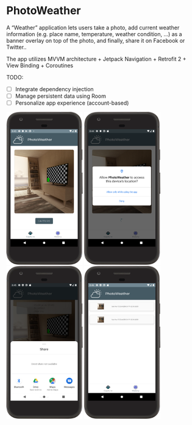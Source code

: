 # PhotoWeather
A “Weather” application lets users take a photo, add current weather information (e.g. place name, temperature, weather condition, …) as a banner overlay on top of the photo, and finally, share it on Facebook or Twitter..

The app utilizes MVVM architecture + Jetpack Navigation + Retrofit 2 + View Binding + Coroutines

TODO:
- [ ] Integrate dependency injection
- [ ] Manage persistent data using Room
- [ ] Personalize app experience (account-based)

<img src="/device-2021-03-13-204333.png" width="200dp" height="400dp"> <img src="/device-2021-03-13-204430.png" width="200dp" height="400dp"> <img src="/device-2021-03-13-204611.png" width="200dp" height="400dp"> <img src="/device-2021-03-13-204651.png" width="200dp" height="400dp"> 
